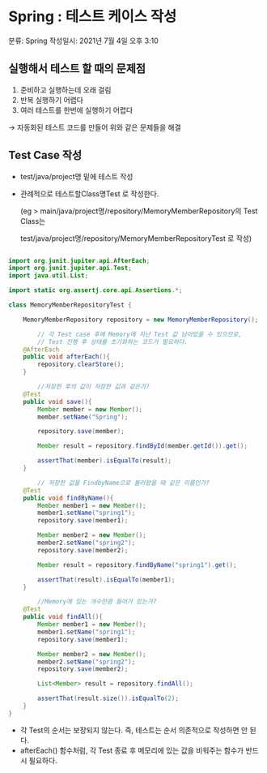 # Spring : 테스트 케이스 작성

분류: Spring
작성일시: 2021년 7월 4일 오후 3:10

## 실행해서 테스트 할 때의 문제점

1. 준비하고 실행하는데 오래 걸림
2. 반복 실행하기 어렵다
3. 여러 테스트를 한번에 실행하기 어렵다

→ 자동화된 테스트 코드를 만들어 위와 같은 문제들을 해결

## Test Case 작성

- test/java/project명 밑에 테스트 작성

- 관례적으로 테스트할Class명Test 로 작성한다.

    (eg > main/java/project명/repository/MemoryMemberRepository의 Test Class는 

    test/java/project명/repository/MemoryMemberRepositoryTest 로 작성)

```java

import org.junit.jupiter.api.AfterEach;
import org.junit.jupiter.api.Test;
import java.util.List;

import static org.assertj.core.api.Assertions.*;

class MemoryMemberRepositoryTest {

    MemoryMemberRepository repository = new MemoryMemberRepository();

		// 각 Test case 후에 Memory에 지난 Test 값 남아있을 수 있으므로, 
		// Test 진행 후 상태를 초기화하는 코드가 필요하다.
    @AfterEach
    public void afterEach(){
        repository.clearStore();
    }

		//저장한 후의 값이 저장한 값과 같은가?
    @Test
    public void save(){
        Member member = new Member();
        member.setName("Spring");

        repository.save(member);

        Member result = repository.findById(member.getId()).get();

        assertThat(member).isEqualTo(result);
    }

		// 저장한 값을 FindbyName으로 불러왔을 때 같은 이름인가?
    @Test
    public void findByName(){
        Member member1 = new Member();
        member1.setName("spring1");
        repository.save(member1);

        Member member2 = new Member();
        member2.setName("spring2");
        repository.save(member2);

        Member result = repository.findByName("spring1").get();

        assertThat(result).isEqualTo(member1);
    }

		//Memory에 있는 개수만큼 들어가 있는가?
    @Test
    public void findAll(){
        Member member1 = new Member();
        member1.setName("spring1");
        repository.save(member1);

        Member member2 = new Member();
        member2.setName("spring2");
        repository.save(member2);

        List<Member> result = repository.findAll();

        assertThat(result.size()).isEqualTo(2);
    }
}
```

- 각 Test의 순서는 보장되지 않는다. 즉, 테스트는 순서 의존적으로 작성하면 안 된다.
- afterEach() 함수처럼, 각 Test 종료 후 메모리에 있는 값을 비워주는 함수가 반드시 필요하다.